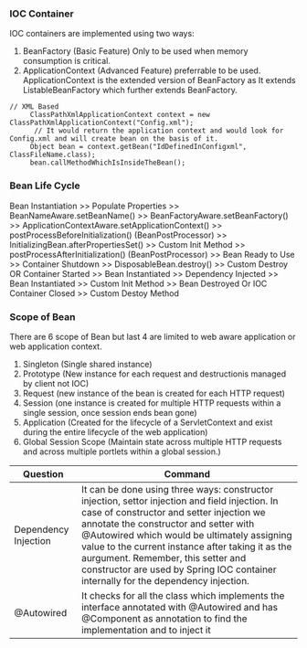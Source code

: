 ### IOC Container 
IOC containers are implemented using two ways:
1. BeanFactory (Basic Feature) Only to be used when memory consumption is critical.
2. ApplicationContext (Advanced Feature) preferrable to be used. 
ApplicationContext is the extended version of BeanFactory as It extends ListableBeanFactory which further extends BeanFactory.
```
// XML Based
     ClassPathXmlApplicationContext context = new ClassPathXmlApplicationContext("Config.xml");
      // It would return the application context and would look for Config.xml and will create bean on the basis of it.
     Object bean = context.getBean("IdDefinedInConfigxml", ClassFileName.class);
     bean.callMethodWhichIsInsideTheBean();
```
### Bean Life Cycle 
Bean Instantiation  >> Populate Properties  >> BeanNameAware.setBeanName() >> BeanFactoryAware.setBeanFactory()  >>  ApplicationContextAware.setApplicationContext() >>
 postProcessBeforeInitialization() (BeanPostProcessor)  >> InitializingBean.afterPropertiesSet()  >>    Custom Init Method  >> postProcessAfterInitialization() (BeanPostProcessor)  >> Bean Ready to Use   >> Container Shutdown   >> DisposableBean.destroy() >> Custom Destroy 
                                                                                 OR
Container Started >> Bean Instantiated >> Dependency Injected >> Bean Instantiated >>  Custom Init Method >> Bean Destroyed Or IOC Container Closed >> Custom Destoy Method 
### Scope of Bean
There are 6 scope of Bean but last 4 are limited to web aware application or web application context.
1. Singleton (Single shared instance)
2. Prototype (New instance for each request and destructionis managed by client not IOC)
3. Request (new instance of the bean is created for each HTTP request)
4. Session (one instance is created for multiple HTTP requests within a single session, once session ends bean gone)
5. Application (Created for the lifecycle of a ServletContext and exist during the entire lifecycle of the web application)
6. Global Session Scope (Maintain state across multiple HTTP requests and across multiple portlets within a global session.)

|   Question | Command |
| --- | ----------- |
|Dependency Injection| It can be done using three ways: constructor injection, settor injection and field injection. In case of constructor and setter injection we annotate the constructor and setter with @Autowired which would be ultimately assigning value to the current instance after taking it as the aurgument. Remember, this setter and constructor are used by Spring IOC container internally for the dependency injection.|
| @Autowired | It checks for all the class which implements the interface annotated with @Autowired and has @Component as annotation to find the implementation and to inject it | 


